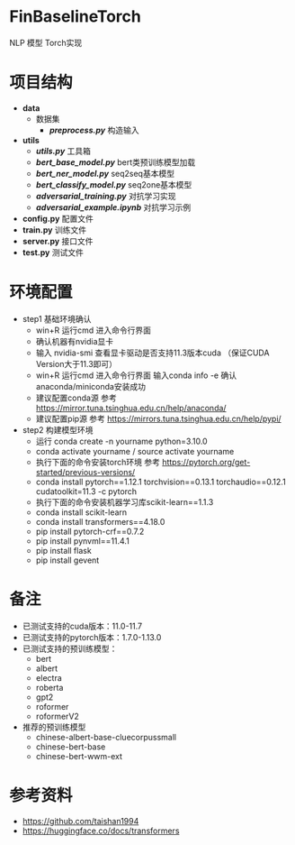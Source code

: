 # FinBaselineTorch
NLP 模型 Torch实现
# 项目结构
- **data**
  - 数据集
    - ***preprocess.py*** 构造输入
- **utils**
  - ***utils.py*** 工具箱
  - ***bert_base_model.py*** bert类预训练模型加载
  - ***bert_ner_model.py*** seq2seq基本模型
  - ***bert_classify_model.py*** seq2one基本模型
  - ***adversarial_training.py*** 对抗学习实现
  - ***adversarial_example.ipynb*** 对抗学习示例
- **config.py** 配置文件
- **train.py** 训练文件
- **server.py** 接口文件
- **test.py** 测试文件
# 环境配置
- step1 基础环境确认
  - win+R 运行cmd 进入命令行界面
  - 确认机器有nvidia显卡
  - 输入 nvidia-smi 查看显卡驱动是否支持11.3版本cuda （保证CUDA Version大于11.3即可）
  - win+R 运行cmd 进入命令行界面 输入conda info -e 确认anaconda/miniconda安装成功
  - 建议配置conda源 参考 https://mirror.tuna.tsinghua.edu.cn/help/anaconda/
  - 建议配置pip源   参考 https://mirrors.tuna.tsinghua.edu.cn/help/pypi/
- step2 构建模型环境
  - 运行 conda create -n yourname python=3.10.0
  - conda activate yourname / source activate yourname
  - 执行下面的命令安装torch环境 参考 https://pytorch.org/get-started/previous-versions/
  - conda install pytorch==1.12.1 torchvision==0.13.1 torchaudio==0.12.1 cudatoolkit=11.3 -c pytorch 
  - 执行下面的命令安装机器学习库scikit-learn==1.1.3
  - conda install scikit-learn  
  - conda install transformers==4.18.0
  - pip install pytorch-crf==0.7.2
  - pip install pynvml==11.4.1
  - pip install flask 
  - pip install gevent
 # 备注
 - 已测试支持的cuda版本：11.0-11.7
 - 已测试支持的pytorch版本：1.7.0-1.13.0
 - 已测试支持的预训练模型：
    - bert
    - albert
    - electra
    - roberta
    - gpt2
    - roformer
    - roformerV2
 - 推荐的预训练模型
    - chinese-albert-base-cluecorpussmall
    - chinese-bert-base
    - chinese-bert-wwm-ext
 # 参考资料
 - https://github.com/taishan1994
 - https://huggingface.co/docs/transformers
